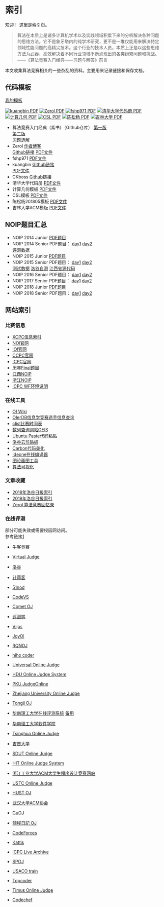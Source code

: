 # 索引
欢迎！
这里是索引页。

> 算法在本质上是诸多计算机学术以及实践领域积累下来的分析解决各种问题的思维方法。它不是象牙塔内的纯学术研究，更不是一堆仅能用来解决特定领域性能问题的高精尖技术。这个行业的技术人员，本质上正是以这些思维方法为武器，高效解决着不同行业领域不断涌现出的各类纷繁问题和挑战。  
> ——《算法竞赛入门经典——习题与解答》前言

本文收集算法竞赛相关的一些杂乱的资料。主要用来记录链接和保存文档。  


## 代码模板

[我的模板](https://github.com/tootal/note/blob/pdf/template.pdf)

[![kuangbin PDF](https://img.shields.io/badge/kuangbing-PDF-red)](../模板/kuangbin的ACM模板（新）.pdf) [![Zerol PDF](https://img.shields.io/badge/Zerol-PDF-red)](../模板/Zerol%20Standard%20Code%20Library.pdf) [![fshp971 PDF](https://img.shields.io/badge/fshp-PDF-red)](../模板/fshp971%20ACM常用算法模板.pdf)  [![清华大学代码册 PDF](https://img.shields.io/badge/清华大学-PDF-red)](../模板/ACM清华大学代码册.pdf) [![计算几何 PDF](https://img.shields.io/badge/计算几何-PDF-red)](../模板/计算几何模版-916852-0425.pdf) [![CSL PDF](https://img.shields.io/badge/CSL-PDF-red)](../模板/CSL_ACM模板.pdf) [![陈松杨 PDF](https://img.shields.io/badge/陈松杨-PDF-red)](../模板/陈松杨201805模板.pdf) [![吉林大学 PDF](https://img.shields.io/badge/吉林大学-PDF-red)](../模板/ACM算法模板(吉林大学).pdf) 

* 算法竞赛入门经典（紫书）（Github仓库）
[第一版](https://github.com/sukhoeing/aoapc-book/)  
[第二版](https://github.com/aoapc-book/aoapc-bac2nd)  
[习题选解 ](https://github.com/sukhoeing/aoapc-bac2nd-keys)
* Zerol 
[作者博客](https://zerol.me/)  
[Github链接](https://github.com/zerolfx/template) 
[PDF文件](../模板/Zerol%20Standard%20Code%20Library.pdf)
* fshp971 
[PDF文件](../模板/fshp971%20ACM常用算法模板.pdf)
* kuangbin
[Github链接](https://github.com/kuangbin/ACM-ICPC/blob/master/kuangbin的ACM模板（新）.pdf)  
[PDF文件](../模板/kuangbin的ACM模板（新）.pdf)
* CKboss
[Github链接](https://github.com/CKboss/MyAcmTemplate)  
* 清华大学代码册
[PDF文件](../模板/ACM清华大学代码册.pdf)
* 计算几何模板
[PDF文件](../模板/计算几何模版-916852-0425.pdf)
* CSL模板
[PDF文件](../模板/CSL_ACM模板.pdf)
* 陈松杨201805模板
[PDF文件](../模板/陈松杨201805模板.pdf)
* 吉林大学ACM模板
[PDF文件](../模板/ACM算法模板(吉林大学).pdf)

## NOIP题目汇总

* NOIP 2014 Junior 
[PDF题目](NOIP2014_Junior.pdf)
* NOIP 2014 Senior
PDF题目：
[day1](NOIP2014_day1.pdf)
[day2](NOIP2014_day2.pdf)  
[评测数据](http://www.noi.cn/RequireFile.do?fid=32f6aBnj)
* NOIP 2015 Junior
[PDF题目](NOIP2015_Junior.pdf)
* NOIP 2015 Senior
PDF题目：
[day1](NOIP2015_day1.pdf)
[day2](NOIP2015_day2.pdf)  
[测试数据](http://www.noi.cn/RequireFile.do?fid=7e33tBDb)
[洛谷自测](https://www.luogu.org/contest/302)
[江西省源代码](http://jiangxi.xiaoxiaotong.org/FileNotice/Detail?lnArticleID=31646)
* NOIP 2016 Senior
PDF题目：
[day1](NOIP2016_day1.pdf)
[day2](NOIP2016_day2.pdf)
* NOIP 2017 Senior
PDF题目：
[day1](NOIP2017_day1.pdf)
[day2](NOIP2017_day2.pdf)
* NOIP 2018 Junior
[PDF题目](NOIP2018_Junior.pdf)
* NOIP 2018 Senior
PDF题目：
[day1](NOIP2018_day1.pdf)
[day2](NOIP2018_day2.pdf)


## 网站索引
### 比赛信息
* [XCPC信息索引](https://xcpcio.com/)
* [NOI官网](http://www.noi.cn/) 
* [IOI官网](https://ioinformatics.org/)
* [CCPC官网](https://ccpc.io/)  
* [ICPC官网](https://icpc.baylor.edu/) 
* [历年Final题目](https://icpc.baylor.edu/worldfinals/problems)
* [江西NOIP](http://jiangxi.xiaoxiaotong.org/)
* [浙江NOIP](http://zhejiang.xiaoxiaotong.org/)  
* [ICPC WF环境说明](https://icpc.baylor.edu/worldfinals/programming-environment)  

### 在线工具
* [OI Wiki](https://oi-wiki.org/)  
* [OIerDB信息学竞赛选手信息查询](http://bytew.net/OIer/index.html)  
* [clist比赛时间表](https://clist.by/)  
* [数列查询网站OEIS](https://oeis.org/)
* [Ubuntu Paste代码粘贴](https://paste.ubuntu.com/)  
* [洛谷云剪贴板](https://www.luogu.org/paste)  
* [Carbon代码美化](https://carbon.now.sh)  
* [Ideone在线编译器](https://ideone.com/)  
* [图论画图工具](https://csacademy.com/app/graph_editor/)
* [算法可视化](https://visualgo.net/en)

### 文章收藏
* [2018年洛谷日报索引](https://www.luogu.org/discuss/show/48491)
* [2019年洛谷日报索引](https://www.luogu.org/discuss/show/92685)
* [Zerol 算法竞赛回忆录 ](https://zerol.me/2019/03/16/recollection-of-algorithm-competition/#more)  


### 在线评测
部分可能失效或需要校园网访问。  
参考链接[1](https://www.cnblogs.com/6bing/p/3931281.html)  

* [牛客竞赛](https://ac.nowcoder.com/acm/home)
* [Virtual Judge](https://vjudge.net/)
* [洛谷](https://www.luogu.org/)
* [计蒜客](https://www.jisuanke.com/)
* [51nod](https://www.51nod.com/)
* [CodeVS](http://codevs.cn/)
* [Comet OJ](https://www.cometoj.com/contests)
* [评测鸭](https://duck.ac/)
* [Vijos](https://vijos.org/)
* [JoyOI](http://www.joyoi.cn/)
* [RQNOJ](http://www.rqnoj.cn/)
* [hiho coder](https://hihocoder.com/)
* [Universal Online Judge](http://uoj.ac/)
* [HDU Online Judge System](http://acm.hdu.edu.cn/)
* [PKU JudgeOnline](http://poj.org/)
* [Zhejiang University Online Judge](http://acm.zju.edu.cn/onlinejudge/)
* [Tongji OJ](https://acm.tongji.edu.cn/problemset.php)
* [华南理工大学在线评测系统](https://scut.online/) [备用](http://222.201.146.216/)
* [华南理工大学软件学院](http://110.64.92.219/)
* [Tsinghua Online Judge](https://dsa.cs.tsinghua.edu.cn/oj/index.shtml)
* [吉首大学](http://120.78.162.102/)
* [SDUT Online Judge ](http://acm.sdut.edu.cn/)
* [HIT Online Judge System](http://acm.hit.edu.cn/)
* [浙江工业大学ACM大学生程序设计竞赛网站](http://acm.zjut.edu.cn/)
* [USTC Online Judge](http://acm.ustc.edu.cn/ustcoj/)
* [HUST OJ](http://hustoj.com/oj/)
* [武汉大学ACM协会](http://acm.whu.edu.cn/)
* [GuOJ](https://guoj.icu/)

* [競程日記 OJ](https://oj.icpc.tw/)  

* [CodeForces](https://codeforces.com/)
* [Kattis](https://open.kattis.com/)
* [ICPC Live Archive](https://icpcarchive.ecs.baylor.edu/)
* [SPOJ](https://www.spoj.com/)
* [USACO train](https://train.usaco.org/usacogate)
* [Topcoder](https://www.topcoder.com/)
* [Timus Online Judge](http://acm.timus.ru/)
* [Codechef](https://www.codechef.com/)

